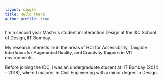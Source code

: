 ```yaml
---
layout: single
title: Hello there
author_profile: true
---
```


I'm a second year Master's student in Interaction Design at the IDC School of Design, IIT Bombay.

My research interests lie in the areas of HCI for Accessibility, Tangible Interfaces for Augmented Reality, and Creativity Support in VR environments. 

Before joining the IDC, I was an undergraduate student at IIT Bombay (2014 - 2018), where I majored in Civil Engineering with a minor degree in Design.